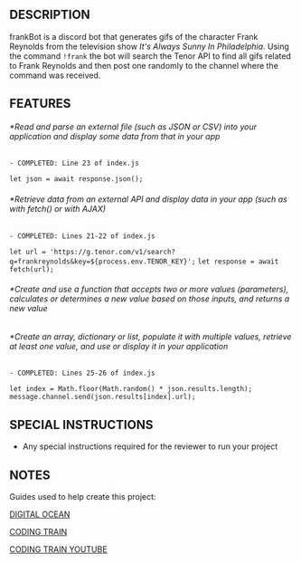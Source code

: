 ## DESCRIPTION

frankBot is a discord bot that generates gifs of the character Frank Reynolds from the television show *It's Always Sunny In Philadelphia*. Using the command `!frank` the bot will search the Tenor API to find all gifs related to Frank Reynolds and then post one randomly to the channel where the command was received. 

## FEATURES

###### *Read and parse an external file (such as JSON or CSV) into your application and display some data from that in your app
    
    - COMPLETED: Line 23 of index.js 
`let json = await response.json();`

###### *Retrieve data from an external API and display data in your app (such as with fetch() or with AJAX)
    
    - COMPLETED: Lines 21-22 of index.js 
`let url = 'https://g.tenor.com/v1/search?q=frankreynolds&key=${process.env.TENOR_KEY}';`
`let response = await fetch(url);`

###### *Create and use a function that accepts two or more values (parameters), calculates or determines a new value based on those inputs, and returns a new value 
###### *Create an array, dictionary or list, populate it with multiple values, retrieve at least one value, and use or display it in your application
    
    - COMPLETED: Lines 25-26 of index.js  

`let index = Math.floor(Math.random() * json.results.length);`
`message.channel.send(json.results[index].url);`

## SPECIAL INSTRUCTIONS

- Any special instructions required for the reviewer to run your project

## NOTES

Guides used to help create this project:

[DIGITAL OCEAN](https://www.digitalocean.com/community/tutorials/how-to-build-a-discord-bot-with-node-js)

[CODING TRAIN](https://thecodingtrain.com/learning/bots/discord/05-posting-gifs.html)

[CODING TRAIN YOUTUBE](https://www.youtube.com/watch?v=9P1rB2MY4ZA&ab_channel=TheCodingTrain)

